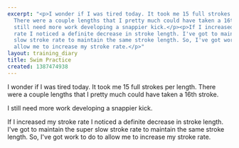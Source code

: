 ```yaml
---
excerpt: "<p>I wonder if I was tired today. It took me 15 full strokes per length.
  There were a couple lengths that I pretty much could have taken a 16th stroke.</p><p>I
  still need more work developing a snappier kick.</p><p>If I increased my stroke
  rate I noticed a definite decrease in stroke length. I've got to maintain the super
  slow stroke rate to maintain the same stroke length. So, I've got work to do to
  allow me to increase my stroke rate.</p>"
layout: training_diary
title: Swim Practice
created: 1387474938
---
```

<p>I wonder if I was tired today. It took me 15 full strokes per length. There were a couple lengths that I pretty much could have taken a 16th stroke.</p><p>I still need more work developing a snappier kick.</p><p>If I increased my stroke rate I noticed a definite decrease in stroke length. I've got to maintain the super slow stroke rate to maintain the same stroke length. So, I've got work to do to allow me to increase my stroke rate.</p>
